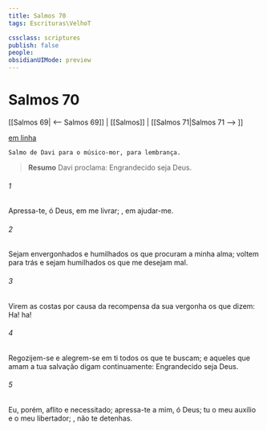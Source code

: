 ```yaml
---
title: Salmos 70
tags: Escrituras\VelhoT

cssclass: scriptures
publish: false
people:
obsidianUIMode: preview
---
```


# Salmos 70
[[Salmos 69| <-- Salmos 69]] | [[Salmos]] | [[Salmos 71|Salmos 71 --> ]]

[em linha](https://churchofjesuschrist.org/study/scriptures/ot/ps/70?lang=por)

```
Salmo de Davi para o músico-mor, para lembrança.
```

> __Resumo__
Davi proclama: Engrandecido seja Deus.

###### 1 
Apressa-te, ó Deus, em me livrar; ,  em ajudar-me.

###### 2 
Sejam envergonhados e humilhados os que procuram a minha alma; voltem para trás e sejam humilhados os que me desejam mal.

###### 3 
Virem as costas por causa da recompensa da sua vergonha os que dizem: Ha! ha!

###### 4 
Regozijem-se e alegrem-se em ti todos os que te buscam; e aqueles que amam a tua salvação digam continuamente: Engrandecido seja Deus.

###### 5 
Eu, porém,  aflito e necessitado; apressa-te a mim, ó Deus; tu  o meu auxílio e o meu libertador; , não te detenhas.


